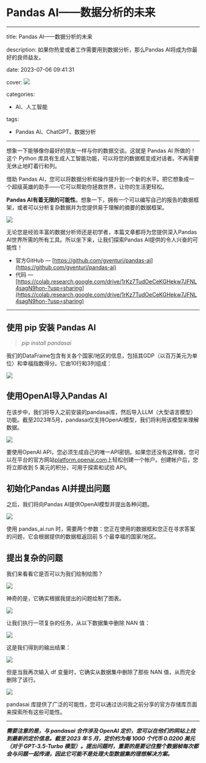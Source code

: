 # Pandas AI——数据分析的未来
---
title: Pandas AI——数据分析的未来

description: 如果你热爱或者工作需要用到数据分析，那么Pandas AI将成为你最好的良师益友。

date: 2023-07-06 09:41:31

cover: 
![](https://files.mdnice.com/user/45886/39b33dd2-2aa3-4b47-a17d-c4c8a21887aa.png)

categories:
  - AI、人工智能

tags:
  - Pandas AI、ChatGPT、数据分析
---

想象一下能够像你最好的朋友一样与你的数据交谈。这就是 Pandas AI 所做的！这个 Python 库具有生成人工智能功能，可以将您的数据框变成对话者。不再需要无休止地盯着行和列。

借助 Pandas AI，您可以将数据分析和操作提升到一个新的水平。把它想象成一个超级英雄的助手——它可以帮助你拯救世界，让你的生活更轻松。

**Pandas AI有着无限的可能性**。想象一下，拥有一个可以编写自己的报告的数据框架，或者可以分析复杂数据并为您提供易于理解的摘要的数据框架。

![](https://files.mdnice.com/user/45886/b1522fe0-3167-4e3b-9a6b-12e3ea9e5365.png)

无论您是经验丰富的数据分析师还是初学者，本篇文章都将为您提供深入Pandas AI世界所需的所有工具。所以坐下来，让我们探索Pandas AI提供的令人兴奋的可能性！

- 官方GitHub — [https://github.com/gventuri/pandas-ai](https://github.com/gventuri/pandas-ai)
- 代码 — [https://colab.research.google.com/drive/1rKz7TudOeCeKGHekw7JFNL4sagN9hon-?usp=sharing](https://colab.research.google.com/drive/1rKz7TudOeCeKGHekw7JFNL4sagN9hon-?usp=sharing)

---

## 使用 pip 安装 Pandas AI

>*pip install pandasai*

我们的DataFrame包含有关各个国家/地区的信息，包括其GDP（以百万美元为单位）和幸福指数得分。它由10行和3列组成：

![](https://files.mdnice.com/user/45886/34a36f89-60db-4f84-81e1-9b06ca30c91b.png)

## 使用OpenAI导入Pandas AI

在该步中，我们将导入之前安装的pandasai库，然后导入LLM（大型语言模型）功能。截至2023年5月，pandasai仅支持OpenAI模型，我们将利用该模型来理解数据。

![](https://files.mdnice.com/user/45886/b94ab16b-c712-49ad-b04b-fe7d3f1c0322.png)

要使用OpenAI API，您必须生成自己的唯一API密钥。如果您还没有这样做，您可以在平台的官方网站[platform.openai.com](platform.openai.com)上轻松创建一个帐户。创建帐户后，您将立即收到 5 美元的积分，可用于探索和试验 API。

## 初始化Pandas AI并提出问题

之后，我们将向Pandas AI提供OpenAI模型并提出各种问题。

![](https://files.mdnice.com/user/45886/623229a8-99b1-4a23-8544-fa3c9e0f3040.png)

使用 pandas_ai.run 时，需要两个参数：您正在使用的数据框和您正在寻求答案的问题，它会根据提供的数据框返回前 5 个最幸福的国家/地区。

## 提出复杂的问题

我们来看看它是否可以为我们绘制绘图？

![](https://files.mdnice.com/user/45886/53e14f21-33d5-43da-8d7b-a5b86f23c1eb.png)

神奇的是，它确实根据我提出的问题绘制了图表。

![](https://files.mdnice.com/user/45886/5701e2d9-98b6-49ca-9b37-5949a0b553e8.png)

让我们执行一项复杂的任务，从以下数据集中删除 NAN 值：

![](https://files.mdnice.com/user/45886/4da7e22c-1df2-4f51-a5b3-d8e470a09ec9.png)

这是我们得到的输出结果：

![](https://files.mdnice.com/user/45886/dcd3045e-50f8-4f31-9941-31dc54e32e8c.png)

但是当我再次输入 df 变量时，它确实从数据集中删除了那些 NAN 值，从而完全删除了该行。

![](https://files.mdnice.com/user/45886/f8316ec9-bfe6-4ab2-a779-dc0ce1aba842.png)

pandasai 库提供了广泛的可能性，您可以通过访问我之前分享的官方存储库页面来探索所有这些可能性。

---

***需要注意的是，与 pandasai 合作涉及 OpenAI 定价，您可以在他们的网站上找到最新的定价信息。截至 2023 年 5 月，定价约为每 1000 个代币 0.0200 美元（对于 GPT-3.5-Turbo 模型）。提出问题时，重要的是要记住整个数据帧每次都会与问题一起传递，因此它可能不是处理大型数据集的理想解决方案。***
